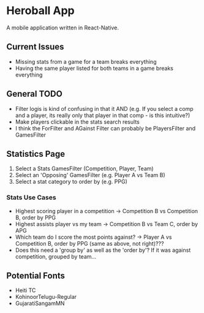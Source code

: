 # Heroball App
A mobile application written in React-Native.

## Current Issues
- Missing stats from a game for a team breaks everything
- Having the same player listed for both teams in a game breaks everything

## General TODO
- Filter logis is kind of confusing in that it AND (e.g. If you select a comp and a player, its really only that player in that comp - is this intuitive?)
- Make players clickable in the stats search results
- I think the ForFilter and AGainst Filter can probably be PlayersFilter and GamesFilter

## Statistics Page
1. Select a Stats GamesFilter (Competition, Player, Team)
2. Select an 'Opposing' GamesFilter (e.g. Player A vs Team B)
3. Select a stat category to order by (e.g. PPG)

### Stats Use Cases
- Highest scoring player in a competition -> Competition B vs Competition B, order by PPG
- Highest assists player vs my team -> Competition B vs Team C, order by APG
- Which team do I score the most points against? -> Player A vs Competition B, order by PPG (same as above, not right)???
- Does this need a 'group by' as well as the 'order by'?  If it was against competition, grouped by team...

## Potential Fonts
- Heiti TC
- KohinoorTelugu-Regular
- GujaratiSangamMN

